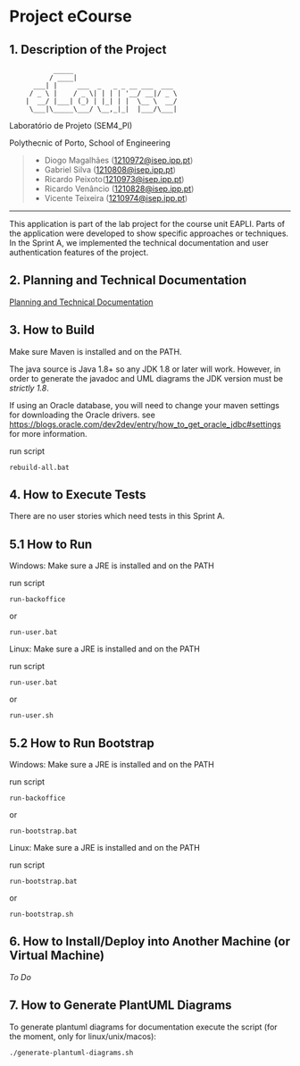 # Project eCourse
## 1. Description of the Project

               _____                          
              / ____|                         
          ___| |     ___  _   _ _ __ ___  ___ 
         / _ \ |    / _ \| | | | '__/ __|/ _ \
        |  __/ |___| (_) | |_| | |  \__ \  __/
         \___|\_____\___/ \__,_|_|  |___/\___|

Laboratório de Projeto (SEM4_PI)

Polythecnic of Porto, School of Engineering

>* Diogo Magalhães (1210972@isep.ipp.pt)
>* Gabriel Silva (1210808@isep.ipp.pt)
>* Ricardo Peixoto(1210973@isep.ipp.pt)
>* Ricardo Venâncio (1210828@isep.ipp.pt)
>* Vicente Teixeira (1210974@isep.ipp.pt)

---------------------------------------------

This application is part of the lab project for the course unit EAPLI. 
Parts of the application were developed to show specific approaches or techniques.
In the Sprint A, we implemented the technical documentation and user authentication features of the project.

## 2. Planning and Technical Documentation

[Planning and Technical Documentation](docs/readme.md)

## 3. How to Build

Make sure Maven is installed and on the PATH.

The java source is Java 1.8+ so any JDK 1.8 or later will work. However, in order to generate the javadoc and UML diagrams the JDK version must be *strictly 1.8*.

If using an Oracle database, you will need to change your maven settings for 
downloading the Oracle drivers. see <https://blogs.oracle.com/dev2dev/entry/how_to_get_oracle_jdbc#settings> for more information.

run script 

    rebuild-all.bat

## 4. How to Execute Tests

There are no user stories which need tests in this Sprint A.

## 5.1 How to Run
Windows:
Make sure a JRE is installed and on the PATH

run script 

    run-backoffice 

or 

    run-user.bat

Linux:
Make sure a JRE is installed and on the PATH

run script

    run-user.bat

or

    run-user.sh

## 5.2 How to Run Bootstrap

Windows:
Make sure a JRE is installed and on the PATH

run script

    run-backoffice 

or

    run-bootstrap.bat

Linux:
Make sure a JRE is installed and on the PATH

run script

    run-bootstrap.bat

or

    run-bootstrap.sh

## 6. How to Install/Deploy into Another Machine (or Virtual Machine)

*To Do*

## 7. How to Generate PlantUML Diagrams

To generate plantuml diagrams for documentation execute the script (for the moment, only for linux/unix/macos):

    ./generate-plantuml-diagrams.sh